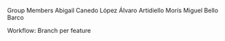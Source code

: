 Group Members
Abigail Canedo López
Álvaro Artidiello Morís
Miguel Bello Barco

Workflow: Branch per feature


